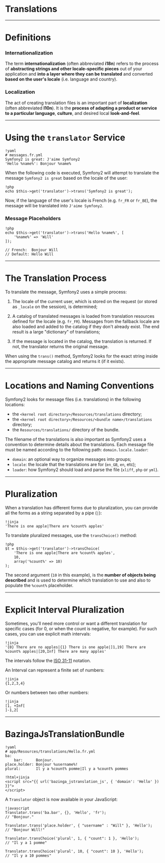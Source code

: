 # Translations

---

# Definitions

### Internationalization

The term **internationalization** (often abbreviated **i18n**) refers to the
process of **abstracting strings and other locale-specific pieces** out of your
application and **into a layer where they can be translated** and converted
**based on the user's locale** (i.e. language and country).

### Localization

The act of creating translation files is an important part of **localization**
(often abbreviated **l10n**). It is the **process of adapting a product or
service to a particular language**, **culture**, and desired local
**look-and-feel**.

---

# Using the `translator` Service

    !yaml
    # messages.fr.yml
    Symfony2 is great: J'aime Symfony2
    'Hello %name%': Bonjour %name%

When the following code is executed, Symfony2 will attempt to translate the
message `Symfony2 is great` based on the locale of the user:

    !php
    echo $this->get('translator')->trans('Symfony2 is great');

Now, if the language of the user's locale is French (e.g. `fr_FR` or `fr_BE`),
the message will be translated into `J'aime Symfony2`.

### Message Placeholders

    !php
    echo $this->get('translator')->trans('Hello %name%', [
        '%name%' => 'Will'
    ]);

    // French:  Bonjour Will
    // Default: Hello Will

---

# The Translation Process

To translate the message, Symfony2 uses a simple process:

1. The locale of the current user, which is stored on the request (or stored as
`_locale` on the session), is determined;

2. A catalog of translated messages is loaded from translation resources defined
for the locale (e.g. `fr_FR`). Messages from the fallback locale are also loaded
and added to the catalog if they don't already exist. The end result is a large
"dictionary" of translations;

3. If the message is located in the catalog, the translation is returned. If not,
the translator returns the original message.

When using the `trans()` method, Symfony2 looks for the exact string inside the
appropriate message catalog and returns it (if it exists).

---

# Locations and Naming Conventions

Symfony2 looks for message files (i.e. translations) in the following locations:

* the `<kernel root directory>/Resources/translations` directory;
* the `<kernel root directory>/Resources/<bundle name>/translations` directory;
* the `Resources/translations/` directory of the bundle.

The filename of the translations is also important as Symfony2 uses a convention
to determine details about the translations. Each message file must be named
according to the following path: `domain.locale.loader`:

* `domain`: an optional way to organize messages into groups;
* `locale`: the locale that the translations are for (`en_GB`, `en`, etc);
* `loader`: how Symfony2 should load and parse the file (`xliff`, `php` or `yml`).

---

# Pluralization

When a translation has different forms due to pluralization, you can provide all
the forms as a string separated by a pipe (`|`):

    !jinja
    'There is one apple|There are %count% apples'

To translate pluralized messages, use the `transChoice()` method:

    !php
    $t = $this->get('translator')->transChoice(
        'There is one apple|There are %count% apples',
        10,
        array('%count%' => 10)
    );

The second argument (`10` in this example), is the **number of objects being
described** and is used to determine which translation to use and also to
populate the `%count%` placeholder.

---

# Explicit Interval Pluralization

Sometimes, you'll need more control or want a different translation for specific
cases (for 0, or when the count is negative, for example). For such cases, you
can use explicit math intervals:

    !jinja
    '{0} There are no apples|{1} There is one apple|]1,19] There are
    %count% apples|[20,Inf] There are many apples'

The intervals follow the [ISO 31-11](http://en.wikipedia.org/wiki/Interval_(mathematics)#Notations_for_intervals)
notation.

An Interval can represent a finite set of numbers:

    !jinja
    {1,2,3,4}

Or numbers between two other numbers:

    !jinja
    [1, +Inf[
    ]-1,2[

---

# BazingaJsTranslationBundle

    !yaml
    # app/Resources/translations/Hello.fr.yml
    ba:
        bar:      Bonjour.
    place.holder: Bonjour %username%!
    plural:       Il y a %count% pomme|Il y a %count% pommes

<p></p>

    !html+jinja
    <script src="{{ url('bazinga_jstranslation_js', { 'domain': 'Hello' }) }}">
    </script>

A `Translator` object is now available in your JavaScript:

    !javascript
    Translator.trans('ba.bar', {}, 'Hello', 'fr');
    // "Bonjour."

    Translator.trans('place.holder', { "username" : "Will" }, 'Hello');
    // "Bonjour Will!"

    Translator.transChoice('plural', 1, { "count": 1 }, 'Hello');
    // "Il y a 1 pomme"

    Translator.transChoice('plural', 10, { "count": 10 }, 'Hello');
    // "Il y a 10 pommes"
